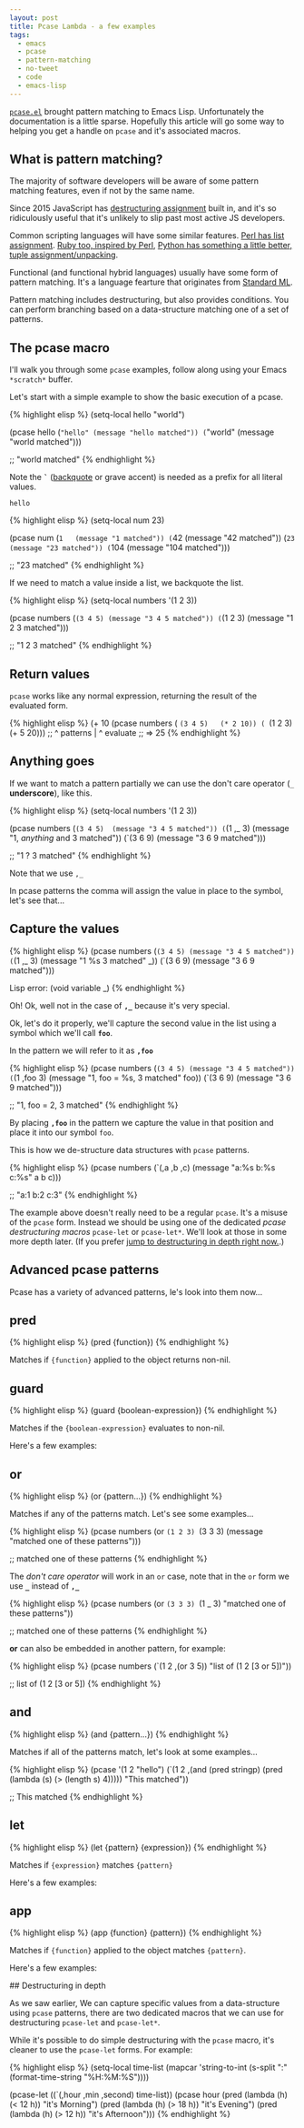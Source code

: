 ```yaml
---
layout: post
title: Pcase Lambda - a few examples
tags:
  - emacs
  - pcase
  - pattern-matching
  - no-tweet
  - code
  - emacs-lisp
---
```


[`pcase.el`][pcase-el] brought pattern matching to Emacs Lisp.
Unfortunately the documentation is a little sparse.  Hopefully this
article will go some way to helping you get a handle on `pcase` and
it's associated macros.

## What is pattern matching?

The majority of software developers will be aware of some pattern
matching features, even if not by the same name.

Since 2015 JavaScript has [destructuring assignment][js-destrukt]
built in, and it's so ridiculously useful that it's unlikely to slip
past most active JS developers.

Common scripting languages will have some similar
features. [Perl has list assignment][perl-la]. [Ruby too, inspired by Perl][ruby-la],
[Python has something a little better, tuple assignment/unpacking][python-ma].

Functional (and functional hybrid languages) usually have some form of
pattern matching. It's a language fearture that originates
from [Standard ML][standard-ml].

Pattern matching includes destructuring, but also provides conditions.
You can perform branching based on a data-structure matching one of a
set of patterns.

## The pcase macro

I'll walk you through some `pcase` examples, follow along using your Emacs
`*scratch*` buffer.

Let's start with a simple example to show the basic execution of a pcase.

{% highlight elisp %}
(setq-local hello "world")

(pcase hello
  (`"hello" (message "hello matched"))
  (`"world" (message "world matched")))

;; "world matched"
{% endhighlight %}

Note the **<code>`</code>** ([backquote][bq] or grave accent) is
needed as a prefix for all literal values.

```
hello
```

{% highlight elisp %}
(setq-local num 23)

(pcase num
  (`1   (message "1 matched"))
  (`42  (message "42 matched"))
  (`23  (message "23 matched"))
  (`104 (message "104 matched")))

;; "23 matched"
{% endhighlight %}

If we need to match a value inside a list, we backquote the list.

{% highlight elisp %}
(setq-local numbers '(1 2 3))

(pcase numbers
  (`(3 4 5) (message "3 4 5 matched"))
  (`(1 2 3) (message "1 2 3 matched")))

;; "1 2 3 matched"
{% endhighlight %}

## Return values

`pcase` works like any normal expression, returning the result of the evaluated form.

{% highlight elisp %}
(+ 10 (pcase numbers
              ( `(3 4 5)   (* 2 10))
              ( `(1 2 3)   (+ 5 20)))
           ;; ^ patterns | ^ evaluate
;; => 25
{% endhighlight %}

## Anything goes

If we want to match a pattern partially we can use the don't care operator (`_` **underscore**), like this.

{% highlight elisp %}
(setq-local numbers '(1 2 3))

(pcase numbers
  (`(3 4 5)  (message "3 4 5 matched"))
  (`(1 ,_ 3) (message "1, *anything* and 3 matched"))
  (`(3 6 9)  (message "3 6 9 matched")))

;; "1 ? 3 matched"
{% endhighlight %}

Note that we use `,_`

In pcase patterns the comma will assign the value in place to the
symbol, let's see that...

## Capture the values

{% highlight elisp %}
(pcase numbers
  (`(3 4 5) (message "3 4 5 matched"))
  (`(1 ,_ 3) (message "1 %s 3 matched" _))
  (`(3 6 9) (message "3 6 9 matched")))

Lisp error: (void variable _)
{% endhighlight %}

Oh! Ok, well not in the case of **`,_`** because it's very special.

Ok, let's do it properly, we'll capture the second value in the list
using a symbol which we'll call **`foo`**.

In the pattern we will refer to it as **`,foo`**

{% highlight elisp %}
(pcase numbers
  (`(3 4 5) (message "3 4 5 matched"))
  (`(1 ,foo 3) (message "1, foo = %s, 3 matched" foo))
  (`(3 6 9) (message "3 6 9 matched")))

;; "1, foo = 2, 3 matched"
{% endhighlight %}

By placing **`,foo`** in the pattern we capture the value in that
position and place it into our symbol `foo`.

This is how we de-structure data structures with `pcase` patterns.

{% highlight elisp %}
(pcase numbers
  (`(,a ,b ,c) (message "a:%s b:%s c:%s" a b c)))

;; "a:1 b:2 c:3"
{% endhighlight %}

The example above doesn't really need to be a regular `pcase`.  It's a
misuse of the `pcase` form.  Instead we should be using one of the
dedicated *pcase destructuring macros* `pcase-let` or `pcase-let*`.
We'll look at those in some more depth
later.  (If you prefer [jump to destructuring in depth right now.](#destructuring).)

## Advanced pcase patterns

Pcase has a variety of advanced patterns, le's look into them now...

## pred

{% highlight elisp %}
(pred {function})
{% endhighlight %}

Matches if `{function}` applied to the object returns non-nil.

## guard

{% highlight elisp %}
(guard {boolean-expression})
{% endhighlight %}

Matches if the `{boolean-expression}` evaluates to non-nil.

Here's a few examples:

## or

{% highlight elisp %}
(or {pattern...})
{% endhighlight %}

Matches if any of the patterns match. Let's see some examples...

{% highlight elisp %}
(pcase numbers
  (or `(1 2 3) `(3 3 3) (message "matched one of these patterns")))

;; matched one of these patterns
{% endhighlight %}

The _don't care operator_ will work in an `or` case, note that in the `or` form we use **`_`**
instead of **`,_`**

{% highlight elisp %}
(pcase numbers
  (or `(3 3 3) `(1 _ 3) "matched one of these patterns"))

;; matched one of these patterns
{% endhighlight %}

**or** can also be embedded in another pattern, for example:

{% highlight elisp %}
(pcase numbers
  (`(1 2 ,(or 3 5)) "list of (1 2 [3 or 5])"))

;; list of (1 2 [3 or 5])
{% endhighlight %}

## and

{% highlight elisp %}
(and {pattern...})
{% endhighlight %}

Matches if all of the patterns match, let's look at some examples...

{% highlight elisp %}
(pcase '(1 2 "hello")
  (`(1 2
       ,(and (pred stringp)
             (pred (lambda (s) (> (length s) 4)))))
   "This matched"))

;; This matched
{% endhighlight %}

## let

{% highlight elisp %}
(let {pattern} {expression})
{% endhighlight %}

Matches if `{expression}` matches `{pattern}`

Here's a few examples:

## app

{% highlight elisp %}
(app {function} {pattern})
{% endhighlight %}

Matches if `{function}` applied to the object matches `{pattern}`.

Here's a few examples:

<a name="destructuring"/>
## Destructuring in depth

As we saw earlier, We can capture specific values from a
data-structure using `pcase` patterns, there are two dedicated macros
that we can use for destructuring `pcase-let` and `pcase-let*`.

While it's possible to do simple destructuring with the `pcase` macro, it's cleaner to use the `pcase-let` forms. For example:

{% highlight elisp %}
(setq-local time-list
            (mapcar
             'string-to-int
             (s-split ":" (format-time-string "%H:%M:%S"))))

(pcase-let  ((`(,hour ,min ,second) time-list))
  (pcase hour
    (pred (lambda (h) (< 12 h)) "it's Morning")
    (pred (lambda (h) (> 18 h)) "it's Evening")
    (pred (lambda (h) (> 12 h)) "it's Afternoon")))
{% endhighlight %}

[bq]: https://www.gnu.org/software/emacs/manual/html_node/elisp/Backquote.html
[john-wiegley-post]: http://newartisans.com/2016/01/pattern-matching-with-pcase/
[js-destrukt]: https://developer.mozilla.org/en/docs/Web/JavaScript/Reference/Operators/Destructuring_assignment
[pcase-el]: http://repo.or.cz/w/emacs.git/blob/HEAD:/lisp/emacs-lisp/pcase.el
[perl-la]: http://docstore.mik.ua/orelly/perl4/lperl/ch03_04.htm
[python-ma]: http://openbookproject.net/thinkcs/python/english3e/tuples.html#tuple-assignment
[ruby-la]: http://tony.pitluga.com/2011/08/08/destructuring-with-ruby.html
[standard-ml]: https://en.wikipedia.org/wiki/Standard_ML
